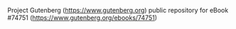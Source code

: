 Project Gutenberg (https://www.gutenberg.org) public repository for
eBook #74751 (https://www.gutenberg.org/ebooks/74751)
